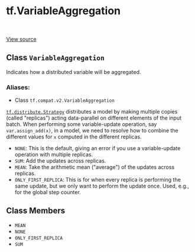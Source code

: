 <div itemscope itemtype="http://developers.google.com/ReferenceObject">
<meta itemprop="name" content="tf.VariableAggregation" />
<meta itemprop="path" content="Stable" />
<meta itemprop="property" content="MEAN"/>
<meta itemprop="property" content="NONE"/>
<meta itemprop="property" content="ONLY_FIRST_REPLICA"/>
<meta itemprop="property" content="SUM"/>
</div>

# tf.VariableAggregation

<!-- Insert buttons -->

<table class="tfo-notebook-buttons tfo-api" align="left">
</table>

<a target="_blank" href="/code/stable/tensorflow/python/ops/variables.py">View source</a>



## Class `VariableAggregation`

<!-- Start diff -->
Indicates how a distributed variable will be aggregated.



### Aliases:

* Class `tf.compat.v2.VariableAggregation`


<!-- Placeholder for "Used in" -->

<a href="../tf/distribute/Strategy.md"><code>tf.distribute.Strategy</code></a> distributes a model by making multiple copies
(called "replicas") acting data-parallel on different elements of the input
batch. When performing some variable-update operation, say
`var.assign_add(x)`, in a model, we need to resolve how to combine the
different values for `x` computed in the different replicas.

* `NONE`: This is the default, giving an error if you use a
  variable-update operation with multiple replicas.
* `SUM`: Add the updates across replicas.
* `MEAN`: Take the arithmetic mean ("average") of the updates across replicas.
* `ONLY_FIRST_REPLICA`: This is for when every replica is performing the same
  update, but we only want to perform the update once. Used, e.g., for the
  global step counter.

## Class Members

* `MEAN` <a id="MEAN"></a>
* `NONE` <a id="NONE"></a>
* `ONLY_FIRST_REPLICA` <a id="ONLY_FIRST_REPLICA"></a>
* `SUM` <a id="SUM"></a>
